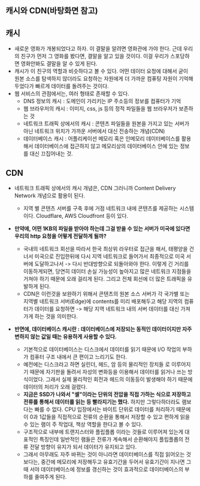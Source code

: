 ## 캐시와 CDN(바탕화면 참고)

## 캐시
- 새로운 영화가 개봉되었다고 하자. 이 결말을 알려면 영화관에 가야 한다. 근데 우리의 친구가 먼저 그 영화를 봤다면, 결말을 알고 있을 것이다. 이걸 우리가 스포당하면 영화안봐도 결말을 알 수 있게 된다. 
- 캐시가 이 친구의 역할과 비슷하다고 볼 수 있다. 어떤 데이터 요청에 대해서 굳이 원본 소스를 탐색하지 않더라도 요청하는 자원에게 더 가까운 컴퓨팅 자원이 기억해두었다가 빠르게 데이터를 돌려주는 것이다. 
- 웹 서비스의 관점에서는, 여러 형태로 존재할 수 있다. 
  - DNS 정보의 캐시 : 도메인이 가리키는 IP 주소등의 정보를 컴퓨터가 기억 
  - 웹 브라우저의 캐시 : 이미지, css, js 등의 정적 파일들을 웹 브라우저가 보존하는 것
  - 네트워크 트래픽 상에서의 캐시 : 콘텐츠 파일들을 원본을 가지고 있는 서버가 아닌 네트워크 위치가 가까운 서버에서 대신 전송하는 개념(CDN)
  - 데이터베이스 캐시 : 어플리케이션 메모리 혹은 인메모리 데이터베이스를 활용해서 데이터베이스에 접근하지 않고 메모리상의 데이터베이스 안에 있는 정보를 대신 끄집어내는 것.


## CDN
- 네트워크 트래픽 상에서의 캐시 개념은, CDN 그러니까 Content Delivery Network 개념으로 활용이 된다.
  - 지역 별 콘텐츠 서버를 구축 후에 거점 네트워크 내에 콘텐츠를 제공하는 시스템이다. Cloudflare, AWS Cloudfront 등이 있다. 

- **만약에, 어떤 1KB의 파일을 받아야 하는데 그걸 받을 수 있는 서버가 미국에 있다면 우리의 http 요청을 어떻게 전달하게 될까?**
  - 국내의 네트워크 회선을 따라서 한국 최상위 라우터로 접근을 해서, 태평양을 건너서 미국으로 진입한뒤에 다시 지역 네트워크로 들어가서 최종적으로 미국 서버에 도달하고나서 -> 다시 반대방향으로 되돌아와야
    한다. 이렇게 긴 거리를 이동하게되면, 당연히 데이터 손실 가능성이 높아지고 많은 네트워크 지점들을 거쳐야 하기 때문에 오래 걸리게 된다. 그리고 전체 회선에 더 많은 트래픽을 유발하게 된다.  
   - CDN은 이런것을 보완하기 위해서 콘텐츠의 원본 소스 서버가 각 국가별 또는 지역별 네트워크 서버(Edge)에 contents를 미리 배포해두고 해당 지역의 컴퓨터가 데이터를 요청하면 -> 해당 지역 네트워크 내의 
     서버 데이터를 대신 가져가게 하는 것을 의미한다.  
     
- **반면에, 데이터베이스 캐시란 : 데이터베이스에 저장되는 동적인 데이터이지만 자주 변하지 않는 값일 때는 유용하게 사용할 수 있다.** 
  - 기본적으로 데이터베이스는 디스크에서 데이터를 읽기 때문에 I/O 작업의 부하가 컴퓨터 구조 내에서 큰 편이고 느리기도 한다. 
  - 예전에는 디스크라고 하면 실린더, 헤드, 암 등의 물리적인 장치들 로 이루어지기 때문에 자기판을 돌려서 자성의 변화등을 이용해서 데이터를 읽거나 쓰는 방식이었다. 그래서 실제 물리적인 회전과 헤드의 이동등이 
    발생해야 하기 때문에 데이터의 처리가 오래 걸렸다. 
  - **지금은 SSD가 나와서 "셀"이라는 단위의 전압을 직접 가하는 식으로 저장하고 전류를 통해서 데이터를 읽는 등 빨라지기는 했다.** 하지만 그렇다하더라도 램보다는 빠를 수 없다. CPU 입장에서는 바이트 단위로 데이터를 처리하기 때문에 이 0과 1값들을 직접적으로 전류의 순환을 통해서 저장할 수 있고 편하게 읽을 수 있는 램이 주 작업대, 책상 역할을 한다고 볼 수 있다.
  - 구조적으로 내부에 트랜지스터와 플립플롭 이라는 것들로 이루어져 있는게 대표적인 특징인데 일반적인 램들은 전류가 계속해서 순환해야지 플립플롭의 전류 전달 방향이 유지가 되서 데이터가 유지되고 있다. 
  - 그래서 아무래도 자주 바뀌는 것이 아니라면 데이터베이스를 직접 읽어오는 것 보다는, 중간에 메모리에 저장해두고 유효기간을 두어서 유효기간이 지나면 그 때 서야 데이터베이스에 정보를 갱신하는 것이 효과적으로 데이터베이스의 부하를 줄여주게 된다. 
